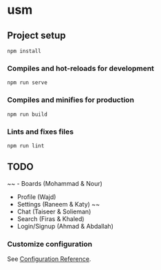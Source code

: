 # usm

## Project setup
```
npm install
```

### Compiles and hot-reloads for development
```
npm run serve
```

### Compiles and minifies for production
```
npm run build
```

### Lints and fixes files
```
npm run lint
```

## TODO
~~ - Boards (Mohammad & Nour)
- Profile (Wajd)
- Settings (Raneem & Katy) ~~
- Chat (Taiseer & Solieman)
- Search (Firas & Khaled)
- Login/Signup (Ahmad & Abdallah)

### Customize configuration
See [Configuration Reference](https://cli.vuejs.org/config/).
